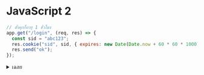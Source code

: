 # JavaScript 2

```javascript
// ตั้งคุกกี้อายุ 1 ชั่วโมง
app.get("/login", (req, res) => {
  const sid = "abc123";
  res.cookie("sid", sid, { expires: new Date(Date.now + 60 * 60 * 1000) });
  res.send("ok");
});
```

<details>
<summary>เฉลย</summary>

## เฉลย

- ใช้ Date.now แทน Date.now() → ได้ Invalid Date
- แก้: `new Date(Date.now() + 60 _ 60 _ 1000)`

</details>
